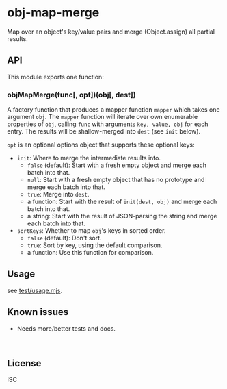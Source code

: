 ﻿
<!--#echo json="package.json" key="name" underline="=" -->
obj-map-merge
=============
<!--/#echo -->

<!--#echo json="package.json" key="description" -->
Map over an object&#39;s key/value pairs and merge (Object.assign) all partial
results.
<!--/#echo -->



API
---

This module exports one function:

### objMapMerge(func[, opt])(obj[, dest])

A factory function that produces a mapper function `mapper` which takes one
argument `obj`.
The `mapper` function will iterate over own enumerable properties of `obj`,
calling `func` with arguments `key, value, obj` for each entry.
The results will be shallow-merged into `dest` (see `init` below).

`opt` is an optional options object that supports these optional keys:

* `init`: Where to merge the intermediate results into.
  * `false` (default):
    Start with a fresh empty object
    and merge each batch into that.
  * `null`:
    Start with a fresh empty object
    that has no prototype
    and merge each batch into that.
  * `true`: Merge into `dest`.
  * a function:
    Start with the result of
    `init(dest, obj)`
    and merge each batch into that.
  * a string:
    Start with the result of
    JSON-parsing the string
    and merge each batch into that.
* `sortKeys`: Whether to map `obj`'s keys in sorted order.
  * `false` (default): Don't sort.
  * `true`: Sort by key, using the default comparison.
  * a function: Use this function for comparison.





Usage
-----

see [test/usage.mjs](test/usage.mjs).


<!--#toc stop="scan" -->



Known issues
------------

* Needs more/better tests and docs.




&nbsp;


License
-------
<!--#echo json="package.json" key=".license" -->
ISC
<!--/#echo -->
